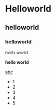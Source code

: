 # Helloworld
## helloworld
### helloworld

_hello world_

__hello world__

[abc](http://apple.com)

* 1
* 2
* 3
* 4
* 5


